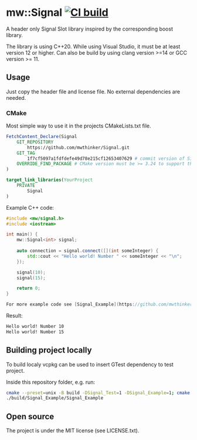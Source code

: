# mw::Signal [![CI build](https://github.com/mwthinker/Signal/actions/workflows/ci.yml/badge.svg)](https://github.com/mwthinker/Signal/actions/workflows/ci.yml)

A header only Signal Slot library inspired by the corresponding boost library.

The library is using C++20. While using Visual Studio, it must be at least version 12 or higher. Can also be build by using clang version >=14 or GCC version >= 11.

## Usage
Just copy the header file and license file. No external dependencies are needed.

### CMake
Most simple way to use it in the projects CMakeLists.txt file.

```cmake
FetchContent_Declare(Signal
    GIT_REPOSITORY
        https://github.com/mwthinker/Signal.git
    GIT_TAG
        1f7cf5097a1fdfdefe49d78e215cf12653407629 # commit version of Signal to use
    OVERRIDE_FIND_PACKAGE # CMake version must be >= 3.24 to support this
)

target_link_libraries(YourProject
    PRIVATE
        Signal
)

```

Example C++ code:
```cpp
#include <mw/signal.h>
#include <iostream>

int main() {
    mw::Signal<int> signal;
    
    auto connection = signal.connect([](int someInteger) {
        std::cout << "Hello world! Number " << someInteger << "\n"; 
    });

    signal(10);
    signal(15);

    return 0;
}

For more example code see [Signal_Example](https://github.com/mwthinker/Signal/blob/master/Signal_Example/src/main.cpp).

```
Result:
```bash
Hello world! Number 10
Hello world! Number 15
```

## Building project locally
To build localy vcpkg can be used to insert GTest dependency to test project.

Inside this repository folder, e.g. run:
```bash
cmake --preset=unix -B build -DSignal_Test=1 -DSignal_Example=1; cmake --build build; ctest --test-dir build/Signal_Test
./build/Signal_Example/Signal_Example
```

## Open source
The project is under the MIT license (see LICENSE.txt).
